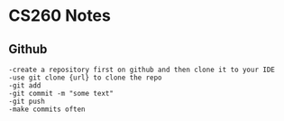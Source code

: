 # CS260 Notes

## Github
    -create a repository first on github and then clone it to your IDE
    -use git clone {url} to clone the repo
    -git add
    -git commit -m "some text"
    -git push
    -make commits often